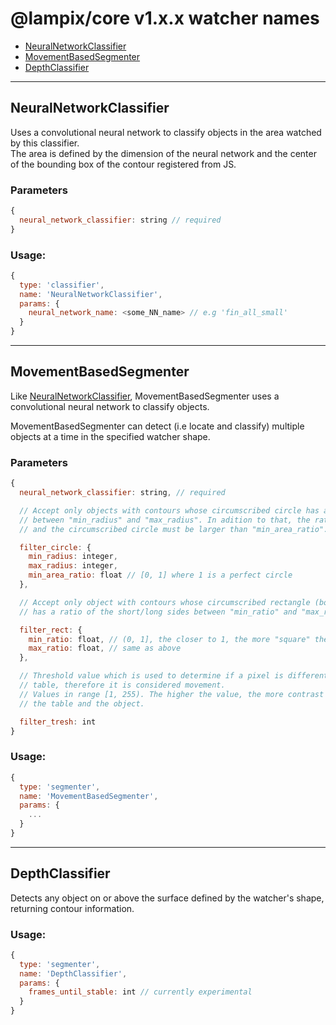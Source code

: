# @lampix/core v1.x.x watcher names

- [NeuralNetworkClassifier](#neuralnetworkclassifier)
- [MovementBasedSegmenter](#movementbasedsegmenter)
- [DepthClassifier](#depthclassifier)

***

## NeuralNetworkClassifier

Uses a convolutional neural network to classify objects in the area watched by this classifier.  
The area is defined by the dimension of the neural network and the center of the bounding box of the contour registered from JS.

### Parameters

```js
{
  neural_network_classifier: string // required
}
```

### Usage:

```js
{
  type: 'classifier',
  name: 'NeuralNetworkClassifier',
  params: {
    neural_network_name: <some_NN_name> // e.g 'fin_all_small'
  }
}
```

***

## MovementBasedSegmenter

Like [NeuralNetworkClassifier](#neuralnetworkclassifier), MovementBasedSegmenter uses a convolutional neural network to classify objects.

MovementBasedSegmenter can detect (i.e locate and classify) multiple objects at a time in the specified watcher shape.

### Parameters

```js
{
  neural_network_classifier: string, // required

  // Accept only objects with contours whose circumscribed circle has a radius
  // between "min_radius" and "max_radius". In adition to that, the ratio between the contour
  // and the circumscribed circle must be larger than "min_area_ratio".

  filter_circle: {
    min_radius: integer,
    max_radius: integer,
    min_area_ratio: float // [0, 1] where 1 is a perfect circle
  },

  // Accept only object with contours whose circumscribed rectangle (bounding box)
  // has a ratio of the short/long sides between "min_ratio" and "max_ratio".

  filter_rect: {
    min_ratio: float, // (0, 1], the closer to 1, the more "square" the contour must be
    max_ratio: float, // same as above
  },

  // Threshold value which is used to determine if a pixel is different from the
  // table, therefore it is considered movement.
  // Values in range [1, 255). The higher the value, the more contrast there should be between
  // the table and the object.

  filter_tresh: int
}
```

### Usage:

```js
{
  type: 'segmenter',
  name: 'MovementBasedSegmenter',
  params: {
    ...
  }
}
```

***

## DepthClassifier

Detects any object on or above the surface defined by the watcher's shape, returning contour information.

### Usage:

```js
{
  type: 'segmenter',
  name: 'DepthClassifier',
  params: {
    frames_until_stable: int // currently experimental
  }
}
```

